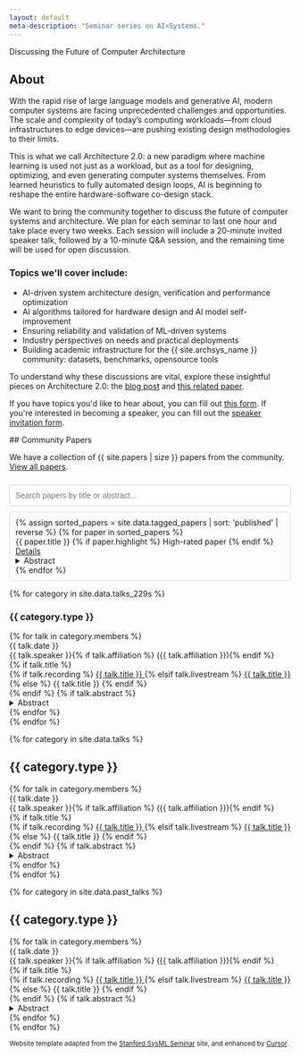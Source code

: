 ```yaml
---
layout: default
meta-description: "Seminar series on AI×Systems."
---
```


<div markdown="1">
<div class="slogan">Discussing the Future of Computer Architecture</div>

## About

With the rapid rise of large language models and generative AI, modern computer systems are facing unprecedented challenges and opportunities. The scale and complexity of today’s computing workloads—from cloud infrastructures to edge devices—are pushing existing design methodologies to their limits.

This is what we call Architecture 2.0: a new paradigm where machine learning is used not just as a workload, but as a tool for designing, optimizing, and even generating computer systems themselves. From learned heuristics to fully automated design loops, AI is beginning to reshape the entire hardware-software co-design stack.

We want to bring the community together to discuss the future of computer systems and architecture. We plan for each seminar to last one hour and take place every two weeks. Each session will include a 20-minute invited speaker talk, followed by a 10-minute Q&A session, and the remaining time will be used for open discussion.

### Topics we'll cover include:

- AI-driven system architecture design, verification and performance optimization
- AI algorithms tailored for hardware design and AI model self-improvement
- Ensuring reliability and validation of ML-driven systems
- Industry perspectives on needs and practical deployments
- Building academic infrastructure for the {{ site.archsys_name }} community: datasets, benchmarks, opensource tools
</div>

To understand why these discussions are vital, explore these insightful pieces on Architecture 2.0: the [blog post](https://www.sigarch.org/architecture-2-0-why-computer-architects-need-a-data-centric-ai-gymnasium/) and [this related paper](https://ieeexplore.ieee.org/stamp/stamp.jsp?arnumber=10857820).

If you have topics you'd like to hear about, you can fill out [this form](https://docs.google.com/forms/d/e/1FAIpQLSf2Y9h-B74eIiRfFhDxnWPgSVlou_4uXULEAczkBjGhsXfI6A/viewform?usp=header). If you're interested in becoming a speaker, you can fill out the [speaker invitation form](https://docs.google.com/forms/d/e/1FAIpQLSeCBYzO0PSNhpRnuy7MpR4zJ8MtW2zIqGU-8-TQF0PWGpnBCA/viewform?usp=dialog).

<div markdown="1" id="community-papers">
## Community Papers
</div>
<p>We have a collection of {{ site.papers | size }} papers from the community. <a href="{{ site.baseurl }}/community/">View all papers</a>.</p>
<input type="text" id="paper-search-home" placeholder="Search papers by title or abstract...">
<div class="talk-list" id="home-papers-list">
  {% assign sorted_papers = site.data.tagged_papers | sort: 'published' | reverse %}
  {% for paper in sorted_papers %}
    <div class="talk list-group-item paper-item-home" data-date="{{ paper.published }}">
      <div class="paper-title">
        {{ paper.title }}
        {% if paper.highlight %}
          <span class="badge bg-success">High-rated paper</span>
        {% endif %}
      </div>
      <div>
        <a class="talk-title-link" href="{{ site.baseurl }}{{ paper.url }}">Details <i class="bi bi-box-arrow-up-right"></i></a>
      </div>
      <details>
        <summary>Abstract</summary>
        {{ paper.abstract | strip_html | truncatewords: 50 }}
      </details>
    </div>
  {% endfor %}
</div>


<!-- The rest of the page content remains unchanged -->
<!-- -------------------------------------------------- -->

{% for category in site.data.talks_229s %}
### {{ category.type }}
<div class="talk-list">
  {% for talk in category.members %}
  <div class="talk list-group-item">
  <div class="talk-date">{{ talk.date }}</div>
  <div class="talk-presenter">{{ talk.speaker }}{% if talk.affiliation %} ({{ talk.affiliation }}){% endif %}</div>
  {% if talk.title %}
  <div>
    {% if talk.recording %}
      <span><a class="talk-title-link" href="{{ talk.recording }}">{{ talk.title }} <i class="bi bi-box-arrow-up-right"></i></a></span>
    {% elsif talk.livestream %}
      <span><a class="talk-title-link" href="{{ talk.livestream }}">{{ talk.title }} <i class="bi bi-box-arrow-up-right"></i></a></span>
    {% else %}
      <span>{{ talk.title }}</span>
    {% endif %}
  </div>
  {% endif %}
  {% if talk.abstract %}
    <details>
    <summary>Abstract</summary>
    {{ talk.abstract }}
    
    {% if talk.bio %}
    <br><br>
    <strong>Bio: </strong> {{ talk.bio }}
    {% endif %}

    {% if talk.recording %}
      <br><br>
      <strong><a href="{{ talk.recording }}">Video Link</a></strong>
    {% elsif talk.livestream %}
      <br><br>
      <strong><a href="{{ talk.livestream }}">Livestream Link</a></strong>
    {% endif %}
    </details>
  {% endif %}
  </div>
  {% endfor %}
</div>
{% endfor %}

<!-- Read our blog post on our [why we're running this seminar]({{ site.baseurl }}/about). -->

{% for category in site.data.talks %}
## {{ category.type }}
<div class="talk-list">
  {% for talk in category.members %}
  <div class="talk list-group-item">
  <div class="talk-date">{{ talk.date }}</div>
  <div class="talk-presenter">{{ talk.speaker }}{% if talk.affiliation %} ({{ talk.affiliation }}){% endif %}</div>
  {% if talk.title %}
  <div>
    {% if talk.recording %}
      <span><a class="talk-title-link" href="{{ talk.recording }}">{{ talk.title }} <i class="bi bi-box-arrow-up-right"></i></a></span>
    {% elsif talk.livestream %}
      <span><a class="talk-title-link" href="{{ talk.livestream }}">{{ talk.title }} <i class="bi bi-box-arrow-up-right"></i></a></span>
    {% else %}
      <span>{{ talk.title }}</span>
    {% endif %}
  </div>
  {% endif %}
  {% if talk.abstract %}
    <details>
    <summary>Abstract</summary>
    {{ talk.abstract }}
    
    {% if talk.bio %}
    <br><br>
    <strong>Bio: </strong> {{ talk.bio }}
    {% endif %}

    {% if talk.recording %}
      <br><br>
      <strong><a href="{{ talk.recording }}">Video Link</a></strong>
    {% elsif talk.livestream %}
      <br><br>
      <strong><a href="{{ talk.livestream }}">Livestream Link</a></strong>
    {% endif %}
    </details>
  {% endif %}
  </div>
  {% endfor %}
</div>
{% endfor %}

{% for category in site.data.past_talks %}
## {{ category.type }}
<div class="talk-list">
  {% for talk in category.members %}
  <div class="talk list-group-item">
  <div class="talk-date">{{ talk.date }}</div>
  <div class="talk-presenter">{{ talk.speaker }}{% if talk.affiliation %} ({{ talk.affiliation }}){% endif %}</div>
  {% if talk.title %}
  <div>
    {% if talk.recording %}
      <span><a class="talk-title-link" href="{{ talk.recording }}">{{ talk.title }} <i class="bi bi-box-arrow-up-right"></i></a></span>
    {% elsif talk.livestream %}
      <span><a class="talk-title-link" href="{{ talk.livestream }}">{{ talk.title }} <i class="bi bi-box-arrow-up-right"></i></a></span>
    {% else %}
      <span>{{ talk.title }}</span>
    {% endif %}
  </div>
  {% endif %}
  {% if talk.abstract %}
    <details>
    <summary>Abstract</summary>
    {{ talk.abstract }}
    
    {% if talk.bio %}
    <br><br>
    <strong>Bio: </strong> {{ talk.bio }}
    {% endif %}

    {% if talk.recording %}
      <br><br>
      <strong><a href="{{ talk.recording }}">Video Link</a></strong>
    {% elsif talk.livestream %}
      <br><br>
      <strong><a href="{{ talk.livestream }}">Livestream Link</a></strong>
    {% endif %}
    </details>
  {% endif %}
  </div>
  {% endfor %}
</div>
{% endfor %}

<small>Website template adapted from the <a href="https://github.com/stanford-sysml-seminar/stanford-sysml-seminar.github.io">Stanford SysML Seminar</a> site, and enhanced by <a href="https://www.cursor.sh">Cursor</a>.</small>

<script>
document.addEventListener('DOMContentLoaded', function() {
    const searchInput = document.getElementById('paper-search-home');
    const papersList = document.getElementById('home-papers-list');
    const allPaperElements = Array.from(papersList.getElementsByClassName('paper-item-home'));

    function filterPapers() {
        const searchTerm = searchInput.value.toLowerCase();
        
        allPaperElements.forEach(el => {
            const title = el.querySelector('.paper-title').textContent.toLowerCase();
            const abstract = el.querySelector('details').textContent.toLowerCase();
            const isVisible = title.includes(searchTerm) || abstract.includes(searchTerm);
            el.style.display = isVisible ? 'block' : 'none';
        });
    }

    searchInput.addEventListener('input', filterPapers);
});
</script>

<style>
#home-papers-list {
  max-height: 400px;
  overflow-y: auto;
  border: 1px solid #ddd;
  padding: 10px;
  border-radius: 4px;
}
.likes-count {
  margin-left: 10px;
}
#paper-search-home {
    width: 100%;
    padding: 10px;
    margin: 10px 0;
    font-size: 1em;
    box-sizing: border-box;
    border: 1px solid #ccc;
    border-radius: 4px;
}
</style>
